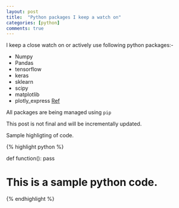 ```yaml
---
layout: post
title:  "Python packages I keep a watch on"
categories: [python]
comments: true
---
```


I keep a close watch on or actively use following python packages:- 

 
* Numpy
* Pandas
* tensorflow
* keras
* sklearn
* scipy
* matplotlib
* plotly_express [Ref](https://mlwhiz.com/blog/2019/05/05/plotly_express/?utm_campaign=pythons-one-liner-graph-creation-library-with-animations-hans-rosling-style&utm_medium=social_link&utm_source=missinglettr-twitter)

All packages are being managed using `pip`

This post is not final and will be incrementally updated.

Sample highligting of code.

{% highlight python %}

def function():
    pass

# This is a sample python code.
{% endhighlight %}
